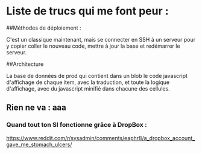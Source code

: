 # Liste de trucs qui me font peur : 

##Méthodes de déploiement : 

C'est un classique maintenant, mais se connecter en SSH à un serveur pour y copier coller le nouveau code,
mettre à jour la base et redémarrer le serveur.

##Architecture

La base de données de prod qui contient dans un blob le code javascript d'affichage de chaque item, avec la traduction, et toute
la logique d'affichage, avec du javascript minifié dans chacune des cellules.

## Rien ne va : aaa

### Quand tout ton SI fonctionne grâce à  DropBox : 
https://www.reddit.com/r/sysadmin/comments/eaphr8/a_dropbox_account_gave_me_stomach_ulcers/

